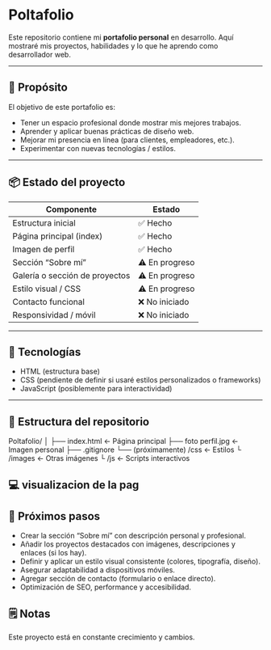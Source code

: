 # Poltafolio

Este repositorio contiene mi **portafolio personal** en desarrollo. Aquí mostraré mis proyectos, habilidades y lo que he aprendo como desarrollador web.

---

## 🎯 Propósito

El objetivo de este portafolio es:

- Tener un espacio profesional donde mostrar mis mejores trabajos.  
- Aprender y aplicar buenas prácticas de diseño web.  
- Mejorar mi presencia en línea (para clientes, empleadores, etc.).  
- Experimentar con nuevas tecnologías / estilos.

---

## 📦 Estado del proyecto

| Componente               | Estado          |
|--------------------------|------------------|
| Estructura inicial       | ✅ Hecho         |
| Página principal (index) | ✅ Hecho         |
| Imagen de perfil         | ✅ Hecho         |
| Sección “Sobre mí”       | ⚠️ En progreso    |
| Galería o sección de proyectos | ⚠️ En progreso  |
| Estilo visual / CSS      | ⚠️ En progreso    |
| Contacto funcional       | ❌ No iniciado    |
| Responsividad / móvil    | ❌ No iniciado    |

---

## 🔧 Tecnologías

- HTML (estructura base)  
- CSS (pendiente de definir si usaré estilos personalizados o frameworks)  
- JavaScript (posiblemente para interactividad)  

---

## 📂 Estructura del repositorio
Poltafolio/
│
├── index.html ← Página principal
├── foto perfil.jpg ← Imagen personal
├── .gitignore
└── (próximamente) /css ← Estilos
└ /images ← Otras imágenes
└ /js ← Scripts interactivos

## 💻 visualizacion de la pag

## 📅 Próximos pasos

- Crear la sección “Sobre mí” con descripción personal y profesional.
- Añadir los proyectos destacados con imágenes, descripciones y enlaces (si los hay).
- Definir y aplicar un estilo visual consistente (colores, tipografía, diseño).
- Asegurar adaptabilidad a dispositivos móviles.
- Agregar sección de contacto (formulario o enlace directo).
- Optimización de SEO, performance y accesibilidad.

## 🗒️ Notas
Este proyecto está en constante crecimiento y cambios.

